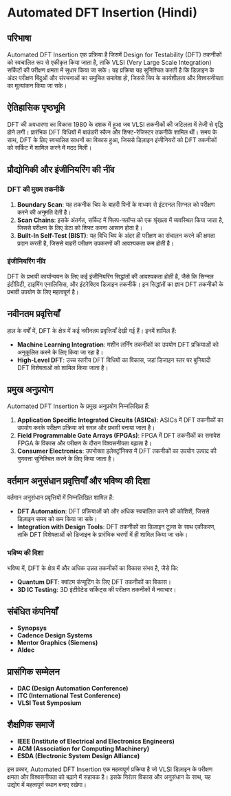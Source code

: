 # Automated DFT Insertion (Hindi)

## परिभाषा

Automated DFT Insertion एक प्रक्रिया है जिसमें Design for Testability (DFT) तकनीकों को स्वचालित रूप से एकीकृत किया जाता है, ताकि VLSI (Very Large Scale Integration) सर्किटों की परीक्षण क्षमता में सुधार किया जा सके। यह प्रक्रिया यह सुनिश्चित करती है कि डिज़ाइन के अंदर परीक्षण बिंदुओं और संरचनाओं का समुचित समावेश हो, जिससे चिप के कार्यशीलता और विश्वसनीयता का मूल्यांकन किया जा सके। 

## ऐतिहासिक पृष्ठभूमि

DFT की अवधारणा का विकास 1980 के दशक में हुआ जब VLSI तकनीकों की जटिलता में तेजी से वृद्धि होने लगी। प्रारंभिक DFT विधियों में बाउंडरी स्कैन और शिफ्ट-रेजिस्टर तकनीकें शामिल थीं। समय के साथ, DFT के लिए स्वचालित साधनों का विकास हुआ, जिससे डिज़ाइन इंजीनियरों को DFT तकनीकों को सर्किट में शामिल करने में मदद मिली।

## प्रौद्योगिकी और इंजीनियरिंग की नींव

### DFT की मुख्य तकनीकें

1. **Boundary Scan**: यह तकनीक चिप के बाहरी पिनों के माध्यम से इंटरनल सिग्नल को परीक्षण करने की अनुमति देती है।
2. **Scan Chains**: इसके अंतर्गत, सर्किट में फ्लिप-फ्लॉप्स को एक श्रृंखला में व्यवस्थित किया जाता है, जिससे परीक्षण के लिए डेटा को शिफ्ट करना आसान होता है।
3. **Built-In Self-Test (BIST)**: यह विधि चिप के अंदर ही परीक्षण का संचालन करने की क्षमता प्रदान करती है, जिससे बाहरी परीक्षण उपकरणों की आवश्यकता कम होती है।

### इंजीनियरिंग नींव

DFT के प्रभावी कार्यान्वयन के लिए कई इंजीनियरिंग सिद्धांतों की आवश्यकता होती है, जैसे कि सिग्नल इंटीग्रिटी, टाइमिंग एनालिसिस, और इंटरेक्टिव डिज़ाइन तकनीकें। इन सिद्धांतों का ज्ञान DFT तकनीकों के प्रभावी उपयोग के लिए महत्वपूर्ण है।

## नवीनतम प्रवृत्तियाँ

हाल के वर्षों में, DFT के क्षेत्र में कई नवीनतम प्रवृत्तियाँ देखी गई हैं। इनमें शामिल हैं:

- **Machine Learning Integration**: मशीन लर्निंग तकनीकों का उपयोग DFT प्रक्रियाओं को अनुकूलित करने के लिए किया जा रहा है।
- **High-Level DFT**: उच्च स्तरीय DFT विधियों का विकास, जहां डिजाइन स्तर पर बुनियादी DFT विशेषताओं को शामिल किया जाता है।

## प्रमुख अनुप्रयोग

Automated DFT Insertion के प्रमुख अनुप्रयोग निम्नलिखित हैं:

1. **Application Specific Integrated Circuits (ASICs)**: ASICs में DFT तकनीकों का उपयोग करके परीक्षण प्रक्रिया को सरल और प्रभावी बनाया जाता है।
2. **Field Programmable Gate Arrays (FPGAs)**: FPGA में DFT तकनीकों का समावेश FPGA के विकास और परीक्षण के दौरान विश्वसनीयता बढ़ाता है।
3. **Consumer Electronics**: उपभोक्ता इलेक्ट्रॉनिक्स में DFT तकनीकों का उपयोग उत्पाद की गुणवत्ता सुनिश्चित करने के लिए किया जाता है।

## वर्तमान अनुसंधान प्रवृत्तियाँ और भविष्य की दिशा

वर्तमान अनुसंधान प्रवृत्तियों में निम्नलिखित शामिल हैं:

- **DFT Automation**: DFT प्रक्रियाओं को और अधिक स्वचालित करने की कोशिशें, जिससे डिज़ाइन समय को कम किया जा सके।
- **Integration with Design Tools**: DFT तकनीकों का डिज़ाइन टूल्स के साथ एकीकरण, ताकि DFT विशेषताओं को डिजाइन के प्रारंभिक चरणों में ही शामिल किया जा सके।

### भविष्य की दिशा

भविष्य में, DFT के क्षेत्र में और अधिक उन्नत तकनीकों का विकास संभव है, जैसे कि:

- **Quantum DFT**: क्वांटम कंप्यूटिंग के लिए DFT तकनीकों का विकास।
- **3D IC Testing**: 3D इंटीग्रेटेड सर्किट्स की परीक्षण तकनीकों में नवाचार।

## संबंधित कंपनियाँ

- **Synopsys**
- **Cadence Design Systems**
- **Mentor Graphics (Siemens)**
- **Aldec**

## प्रासंगिक सम्मेलन

- **DAC (Design Automation Conference)**
- **ITC (International Test Conference)**
- **VLSI Test Symposium**

## शैक्षणिक समाजें

- **IEEE (Institute of Electrical and Electronics Engineers)**
- **ACM (Association for Computing Machinery)**
- **ESDA (Electronic System Design Alliance)**

इस प्रकार, Automated DFT Insertion एक महत्वपूर्ण प्रक्रिया है जो VLSI डिज़ाइन के परीक्षण क्षमता और विश्वसनीयता को बढ़ाने में सहायक है। इसके निरंतर विकास और अनुसंधान के साथ, यह उद्योग में महत्वपूर्ण स्थान बनाए रखेगा।